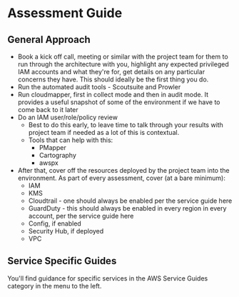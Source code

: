 # Assessment Guide

## General Approach

* Book a kick off call, meeting or similar with the project team for them to run through the architecture with you, highlight any expected privileged IAM accounts and what they're for, get details on any particular concerns they have. This should ideally be the first thing you do.
* Run the automated audit tools - Scoutsuite and Prowler
* Run cloudmapper, first in collect mode and then in audit mode. It provides a useful snapshot of some of the environment if we have to come back to it later
* Do an IAM user/role/policy review
  * Best to do this early, to leave time to talk through your results with project team if needed as a lot of this is contextual.
  * Tools that can help with this:
    * PMapper
    * Cartography
    * awspx
* After that, cover off the resources deployed by the project team into the environment. As part of every assessment, cover (at a bare minimum):
  * IAM
  * KMS
  * Cloudtrail - one should always be enabled per the service guide here
  * GuardDuty - this should always be enabled in every region in every account, per the service guide here
  * Config, if enabled
  * Security Hub, if deployed
  * VPC

## Service Specific Guides

You'll find guidance for specific services in the AWS Service Guides category in the menu to the left.